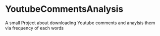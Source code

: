 # YoutubeCommentsAnalysis
A small Project about downloading Youtube comments and anaylsis them via frequency of each words
